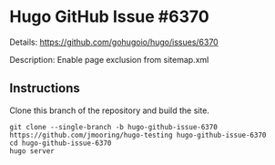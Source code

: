 # Hugo GitHub Issue #6370

Details: <https://github.com/gohugoio/hugo/issues/6370>

Description: Enable page exclusion from sitemap.xml

## Instructions

Clone this branch of the repository and build the site.

```text
git clone --single-branch -b hugo-github-issue-6370 https://github.com/jmooring/hugo-testing hugo-github-issue-6370
cd hugo-github-issue-6370
hugo server
```
